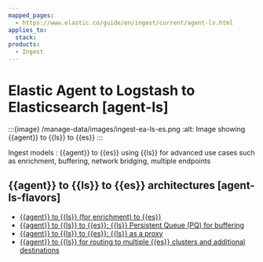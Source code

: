 ```yaml
---
mapped_pages:
  - https://www.elastic.co/guide/en/ingest/current/agent-ls.html
applies_to:
  stack:
products:
  - Ingest
---
```


# Elastic Agent to Logstash to Elasticsearch [agent-ls]

:::{image} /manage-data/images/ingest-ea-ls-es.png
:alt: Image showing {{agent}} to {{ls}} to {{es}}
:::

Ingest models
:   {{agent}} to {{es}} using {{ls}} for advanced use cases such as enrichment, buffering, network bridging, multiple endpoints


## {{agent}} to {{ls}} to {{es}} architectures [agent-ls-flavors]

* [{{agent}} to {{ls}} (for enrichment) to {{es}}](ls-enrich.md)
* [{{agent}} to {{ls}} to {{es}}: {{ls}} Persistent Queue (PQ) for buffering](lspq.md)
* [{{agent}} to {{ls}} to {{es}}: {{ls}} as a proxy](ls-networkbridge.md)
* [{{agent}} to {{ls}} for routing to multiple {{es}} clusters and additional destinations](ls-multi.md)





